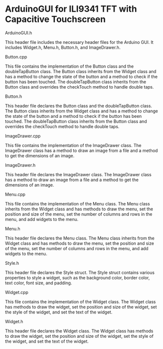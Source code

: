 # ArduinoGUI for ILI9341 TFT with Capacitive Touchscreen
ArduinoGUI.h

This header file includes the necessary header files for the Arduino GUI. It includes Widget.h, Menu.h, Button.h, and ImageDrawer.h.

Button.cpp

This file contains the implementation of the Button class and the doubleTapButton class. The Button class inherits from the Widget class and has a method to change the state of the button and a method to check if the button has been touched. The doubleTapButton class inherits from the Button class and overrides the checkTouch method to handle double taps.

Button.h

This header file declares the Button class and the doubleTapButton class. The Button class inherits from the Widget class and has a method to change the state of the button and a method to check if the button has been touched. The doubleTapButton class inherits from the Button class and overrides the checkTouch method to handle double taps.

ImageDrawer.cpp

This file contains the implementation of the ImageDrawer class. The ImageDrawer class has a method to draw an image from a file and a method to get the dimensions of an image.

ImageDrawer.h

This header file declares the ImageDrawer class. The ImageDrawer class has a method to draw an image from a file and a method to get the dimensions of an image.

Menu.cpp

This file contains the implementation of the Menu class. The Menu class inherits from the Widget class and has methods to draw the menu, set the position and size of the menu, set the number of columns and rows in the menu, and add widgets to the menu.

Menu.h

This header file declares the Menu class. The Menu class inherits from the Widget class and has methods to draw the menu, set the position and size of the menu, set the number of columns and rows in the menu, and add widgets to the menu.

Style.h

This header file declares the Style struct. The Style struct contains various properties to style a widget, such as the background color, border color, text color, font size, and padding.

Widget.cpp

This file contains the implementation of the Widget class. The Widget class has methods to draw the widget, set the position and size of the widget, set the style of the widget, and set the text of the widget.

Widget.h

This header file declares the Widget class. The Widget class has methods to draw the widget, set the position and size of the widget, set the style of the widget, and set the text of the widget.
